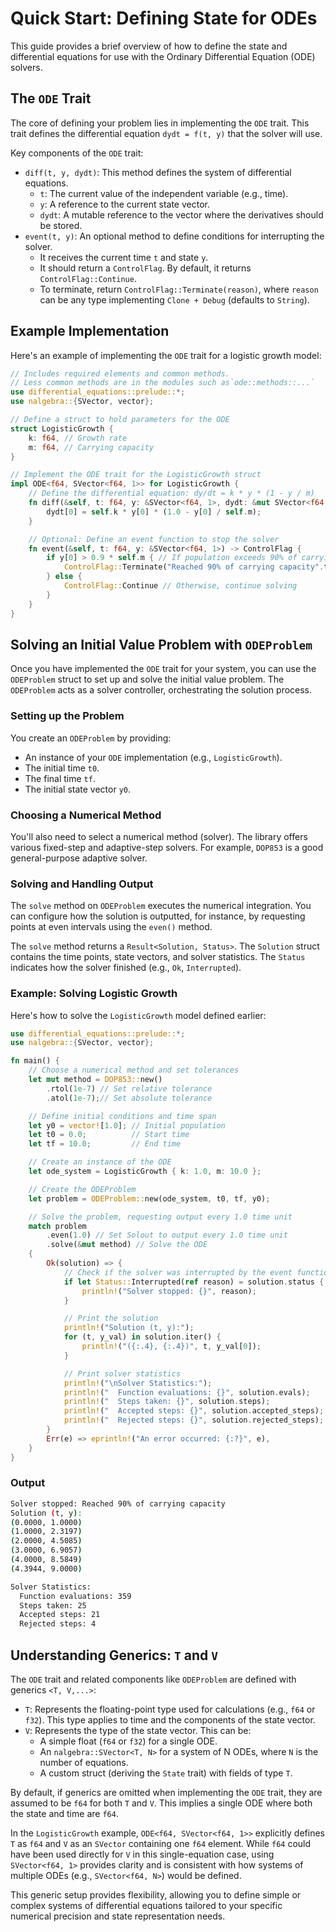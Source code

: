 # Quick Start: Defining State for ODEs

This guide provides a brief overview of how to define the state and differential equations for use with the Ordinary Differential Equation (ODE) solvers.

## The `ODE` Trait

The core of defining your problem lies in implementing the `ODE` trait. This trait defines the differential equation `dydt = f(t, y)` that the solver will use.

Key components of the `ODE` trait:

*   `diff(t, y, dydt)`: This method defines the system of differential equations.
    *   `t`: The current value of the independent variable (e.g., time).
    *   `y`: A reference to the current state vector.
    *   `dydt`: A mutable reference to the vector where the derivatives should be stored.
*   `event(t, y)`: An optional method to define conditions for interrupting the solver.
    *   It receives the current time `t` and state `y`.
    *   It should return a `ControlFlag`. By default, it returns `ControlFlag::Continue`.
    *   To terminate, return `ControlFlag::Terminate(reason)`, where `reason` can be any type implementing `Clone + Debug` (defaults to `String`).

## Example Implementation

Here's an example of implementing the `ODE` trait for a logistic growth model:

```rust
// Includes required elements and common methods.
// Less common methods are in the modules such as`ode::methods::...`
use differential_equations::prelude::*; 
use nalgebra::{SVector, vector};

// Define a struct to hold parameters for the ODE
struct LogisticGrowth {
    k: f64, // Growth rate
    m: f64, // Carrying capacity
}

// Implement the ODE trait for the LogisticGrowth struct
impl ODE<f64, SVector<f64, 1>> for LogisticGrowth {
    // Define the differential equation: dy/dt = k * y * (1 - y / m)
    fn diff(&self, t: f64, y: &SVector<f64, 1>, dydt: &mut SVector<f64, 1>) {
        dydt[0] = self.k * y[0] * (1.0 - y[0] / self.m);
    }

    // Optional: Define an event function to stop the solver
    fn event(&self, t: f64, y: &SVector<f64, 1>) -> ControlFlag {
        if y[0] > 0.9 * self.m { // If population exceeds 90% of carrying capacity
            ControlFlag::Terminate("Reached 90% of carrying capacity".to_string())
        } else {
            ControlFlag::Continue // Otherwise, continue solving
        }
    }
}
```

## Solving an Initial Value Problem with `ODEProblem`

Once you have implemented the `ODE` trait for your system, you can use the `ODEProblem` struct to set up and solve the initial value problem. The `ODEProblem` acts as a solver controller, orchestrating the solution process.

### Setting up the Problem

You create an `ODEProblem` by providing:
*   An instance of your `ODE` implementation (e.g., `LogisticGrowth`).
*   The initial time `t0`.
*   The final time `tf`.
*   The initial state vector `y0`.

### Choosing a Numerical Method

You'll also need to select a numerical method (solver). The library offers various fixed-step and adaptive-step solvers. For example, `DOP853` is a good general-purpose adaptive solver.

### Solving and Handling Output

The `solve` method on `ODEProblem` executes the numerical integration. You can configure how the solution is outputted, for instance, by requesting points at even intervals using the `even()` method.

The `solve` method returns a `Result<Solution, Status>`. The `Solution` struct contains the time points, state vectors, and solver statistics. The `Status` indicates how the solver finished (e.g., `Ok`, `Interrupted`).

### Example: Solving Logistic Growth

Here's how to solve the `LogisticGrowth` model defined earlier:

```rust
use differential_equations::prelude::*; 
use nalgebra::{SVector, vector};

fn main() {
    // Choose a numerical method and set tolerances
    let mut method = DOP853::new()
        .rtol(1e-7) // Set relative tolerance
        .atol(1e-7);// Set absolute tolerance

    // Define initial conditions and time span
    let y0 = vector![1.0]; // Initial population
    let t0 = 0.0;          // Start time
    let tf = 10.0;         // End time

    // Create an instance of the ODE
    let ode_system = LogisticGrowth { k: 1.0, m: 10.0 };

    // Create the ODEProblem
    let problem = ODEProblem::new(ode_system, t0, tf, y0);

    // Solve the problem, requesting output every 1.0 time unit
    match problem
        .even(1.0) // Set Solout to output every 1.0 time unit
        .solve(&mut method) // Solve the ODE
    {
        Ok(solution) => {
            // Check if the solver was interrupted by the event function
            if let Status::Interrupted(ref reason) = solution.status {
                println!("Solver stopped: {}", reason);
            }

            // Print the solution
            println!("Solution (t, y):");
            for (t, y_val) in solution.iter() {
                println!("({:.4}, {:.4})", t, y_val[0]);
            }

            // Print solver statistics
            println!("\nSolver Statistics:");
            println!("  Function evaluations: {}", solution.evals);
            println!("  Steps taken: {}", solution.steps);
            println!("  Accepted steps: {}", solution.accepted_steps);
            println!("  Rejected steps: {}", solution.rejected_steps);
        }
        Err(e) => eprintln!("An error occurred: {:?}", e),
    }
}
```

### Output

```sh
Solver stopped: Reached 90% of carrying capacity
Solution (t, y):
(0.0000, 1.0000)
(1.0000, 2.3197)
(2.0000, 4.5085)
(3.0000, 6.9057)
(4.0000, 8.5849)
(4.3944, 9.0000)

Solver Statistics:
  Function evaluations: 359
  Steps taken: 25
  Accepted steps: 21
  Rejected steps: 4
```

## Understanding Generics: `T` and `V`

The `ODE` trait and related components like `ODEProblem` are defined with generics `<T, V,...>`:

*   `T`: Represents the floating-point type used for calculations (e.g., `f64` or `f32`). This type applies to time and the components of the state vector.
*   `V`: Represents the type of the state vector. This can be:
    *   A simple float (`f64` or `f32`) for a single ODE.
    *   An `nalgebra::SVector<T, N>` for a system of N ODEs, where `N` is the number of equations.
    *   A custom struct (deriving the `State` trait) with fields of type `T`.

By default, if generics are omitted when implementing the `ODE` trait, they are assumed to be `f64` for both `T` and `V`. This implies a single ODE where both the state and time are `f64`.

In the `LogisticGrowth` example, `ODE<f64, SVector<f64, 1>>` explicitly defines `T` as `f64` and `V` as an `SVector` containing one `f64` element. While `f64` could have been used directly for `V` in this single-equation case, using `SVector<f64, 1>` provides clarity and is consistent with how systems of multiple ODEs (e.g., `SVector<f64, N>`) would be defined.

This generic setup provides flexibility, allowing you to define simple or complex systems of differential equations tailored to your specific numerical precision and state representation needs.